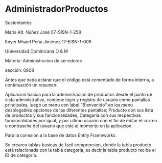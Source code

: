 # AdministradorProductos

Sustentantes

María Alt. Núñez José 07-SISN-1-258

Enyer Misael Peña Jiménez 17-EISN-1-009

Universidad Dominicana   O & M

Materia: Administracion de servidores

sección: 0908

Antes que nada aclarar que el código está comentado de forma interna, a continuación un resumen:

Aplicacion basica para la administracion de productos desde el punto de vista administrativo, contiene login y registro de usuario como pantallas principales, luego un menu con label "Bienvenido" en los menu desplegables opciones de las diferentes pantallas; Producto con sus lista de productos y sus funcionalidades, Categoria con sus respectivas funcionalidades por igual, y por ultimo usuario con el fin de editar el correo o contraseña del usuario que este al momento en la aplicacion.

Para la conexion a la base de datos Entity Frameworks.

Se crearon tablas basicas de facil comprension, donde la tabla producto está relacionada con la tabla categoria, es decir la tabla producto recibe el ID de categoria.

